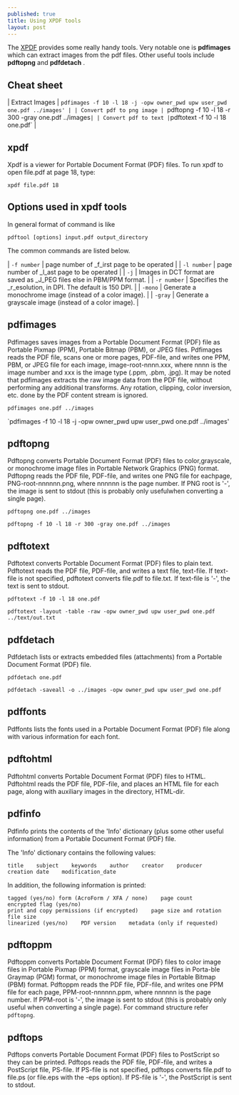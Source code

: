 ```yaml
---
published: true
title: Using XPDF tools
layout: post
---
```

The  [XPDF](http://www.foolabs.com/xpdf/download.html) provides some really handy tools. Very notable one is __pdfimages__ which can extract images from the pdf files. Other useful tools include __pdftopng__ and __pdfdetach__ .

## Cheat sheet

| Extract Images | `pdfimages -f 10 -l 18 -j -opw owner_pwd upw user_pwd one.pdf ../images' |
| Convert pdf to png image | `pdftopng -f 10 -l 18 -r 300 -gray one.pdf ../images` |
| Convert pdf to text | `pdftotext -f 10 -l 18 one.pdf` |

## xpdf

Xpdf  is a viewer for Portable Document Format (PDF) files.  To run xpdf to open file.pdf at page 18, type:

`xpdf file.pdf 18`

## Options used in xpdf tools

In general format of command is like 

`pdftool [options] input.pdf output_directory`

The common commands are listed below.

| `-f number` | page number of _f_irst page to be operated |
| `-l number` | page number of _l_ast page to be operated |
| `-j` | Images in DCT format are  saved  as  _J_PEG  files else in PBM/PPM format. |
| `-r number` | Specifies the _r_esolution, in DPI.  The default is 150 DPI. |
| `-mono` |  Generate a monochrome image (instead of a color image). |
| `-gray` | Generate a grayscale image (instead of a color image). |

## pdfimages

Pdfimages saves images from a Portable Document Format  (PDF)  file  as Portable Pixmap (PPM), Portable Bitmap (PBM), or JPEG files. Pdfimages  reads  the  PDF file, scans one or more pages, PDF-file, and writes one PPM, PBM, or JPEG file for each image,  image-root-nnnn.xxx, where  nnnn  is the image number and xxx is the image type (.ppm, .pbm, .jpg). It may be noted that pdfimages extracts the raw image data from the  PDF  file,  without performing  any  additional  transforms.  Any rotation, clipping, color inversion, etc. done by the PDF content stream is ignored.

`pdfimages one.pdf ../images`

`pdfimages -f 10 -l 18 -j -opw owner_pwd upw user_pwd one.pdf ../images'

## pdftopng

Pdftopng converts  Portable  Document  Format  (PDF)  files  to  color,grayscale, or monochrome image files in Portable Network Graphics (PNG) format. Pdftopng reads the PDF file, PDF-file, and writes one PNG file for eachpage,  PNG-root-nnnnnn.png,  where  nnnnnn is the page number.  If PNG root is '-', the image is sent to stdout (this is probably only  usefulwhen converting a single page).

`pdftopng one.pdf ../images`

`pdftopng -f 10 -l 18 -r 300 -gray one.pdf ../images`

## pdftotext

Pdftotext converts Portable Document Format (PDF) files to plain text. Pdftotext reads the PDF file, PDF-file, and writes a text  file,  text-file.   If  text-file  is not specified, pdftotext converts file.pdf to file.txt.  If text-file is '-', the text is sent to stdout.

`pdftotext -f 10 -l 18 one.pdf`

`pdftotext -layout -table -raw -opw owner_pwd upw user_pwd one.pdf ../text/out.txt`

## pdfdetach

Pdfdetach lists or extracts embedded files (attachments) from a  Portable Document Format (PDF) file.

`pdfdetach one.pdf`

`pdfdetach -saveall -o ../images -opw owner_pwd upw user_pwd one.pdf `

## pdffonts

Pdffonts  lists the fonts used in a Portable Document Format (PDF) file along with various information for each font.

## pdftohtml

Pdftohtml converts Portable Document Format (PDF) files to HTML. Pdftohtml reads the PDF file, PDF-file, and places  an  HTML  file  for each page, along with auxiliary images in the directory, HTML-dir.  

## pdfinfo

Pdfinfo prints the contents of the 'Info' dictionary (plus  some  other useful information) from a Portable Document Format (PDF) file.

The 'Info' dictionary contains the following values:

    title    subject    keywords    author    creator    producer    creation date    modification_date

In addition, the following information is printed:

    tagged (yes/no)	form (AcroForm / XFA / none)    page count    encrypted flag (yes/no)
    print and copy permissions (if encrypted)    page size and rotation    file size
    linearized (yes/no)    PDF version    metadata (only if requested)

## pdftoppm

Pdftoppm converts Portable Document Format (PDF) files to  color  image files  in Portable Pixmap (PPM) format, grayscale image files in Porta-ble Graymap (PGM) format, or monochrome image files in Portable  Bitmap (PBM) format. Pdftoppm reads the PDF file, PDF-file, and writes one PPM file for each page, PPM-root-nnnnnn.ppm, where nnnnnn is the page  number.   If  PPM-root  is '-', the image is sent to stdout (this is probably only useful when converting a single page). For command structure refer `pdftopng`.

## pdftops

Pdftops converts Portable Document Format (PDF) files to PostScript  so they can be printed. Pdftops reads the PDF file, PDF-file, and writes a PostScript file, PS-file.  If PS-file  is  not  specified,  pdftops  converts  file.pdf  to file.ps  (or  file.eps  with  the -eps option).  If PS-file is '-', the PostScript is sent to stdout.